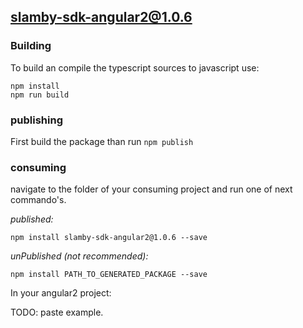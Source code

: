 ## slamby-sdk-angular2@1.0.6

### Building

To build an compile the typescript sources to javascript use:
```
npm install
npm run build
```

### publishing

First build the package than run ```npm publish```

### consuming

navigate to the folder of your consuming project and run one of next commando's.

_published:_

```
npm install slamby-sdk-angular2@1.0.6 --save
```

_unPublished (not recommended):_

```
npm install PATH_TO_GENERATED_PACKAGE --save
```

In your angular2 project:

TODO: paste example.
